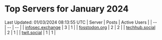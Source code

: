 # Top Servers for January 2024
Last Updated: 01/03/2024 08:13:55 UTC
| Server | Posts | Active Users |
| -- | -- | -- |
| [infosec.exchange](https://infosec.exchange/tags/PowerShell) | 3 | 1 |
| [fosstodon.org](https://fosstodon.org/tags/PowerShell) | 2 | 2 |
| [techhub.social](https://techhub.social/tags/PowerShell) | 2 | 1 |
| [twit.social](https://twit.social/tags/PowerShell) | 1 | 1 |
